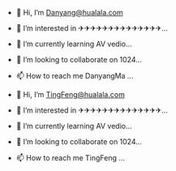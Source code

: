 - 👋 Hi, I’m Danyang@hualala.com
- 👀 I’m interested in ✈✈✈✈✈✈✈✈✈✈✈✈✈✈...
- 🌱 I’m currently learning AV vedio...
- 💞️ I’m looking to collaborate on 1024...
- 📫 How to reach me DanyangMa ...

- 👋 Hi, I’m TingFeng@hualala.com
- 👀 I’m interested in ✈✈✈✈✈✈✈✈✈✈✈✈✈✈...
- 🌱 I’m currently learning AV vedio...
- 💞️ I’m looking to collaborate on 1024...
- 📫 How to reach me TingFeng ...

<!---
yang@hualala.com/yang is a ✨ special ✨ repository because its `README.md` (this file) appears on your GitHub profile.
You can click the Preview link to take a look at your changes.
--->
